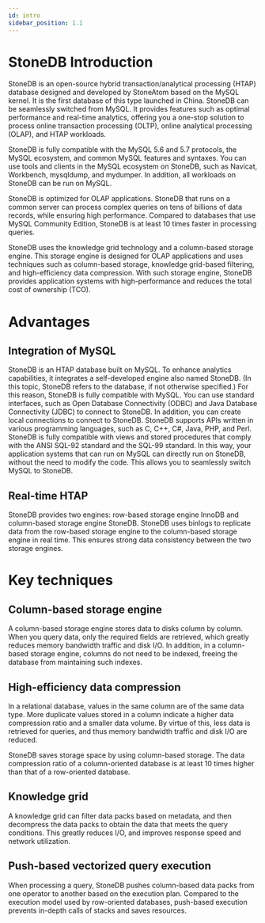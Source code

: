 ```yaml
---
id: intro
sidebar_position: 1.1
---
```


# StoneDB Introduction

StoneDB is an open-source hybrid transaction/analytical processing (HTAP) database designed and developed by StoneAtom based on the MySQL kernel. It is the first database of this type launched in China. StoneDB can be seamlessly switched from MySQL. It provides features such as optimal performance and real-time analytics, offering you a one-stop solution to process online transaction processing (OLTP), online analytical processing (OLAP), and HTAP workloads.

StoneDB is fully compatible with the MySQL 5.6 and 5.7 protocols, the MySQL ecosystem, and common MySQL features and syntaxes. You can use tools and clients in the MySQL ecosystem on StoneDB, such as Navicat, Workbench, mysqldump, and mydumper. In addition, all workloads on StoneDB can be run on MySQL.

StoneDB is optimized for OLAP applications. StoneDB that runs on a common server can process complex queries on tens of billions of data records, while ensuring high performance. Compared to databases that use MySQL Community Edition, StoneDB is at least 10 times faster in processing queries.

StoneDB uses the knowledge grid technology and a column-based storage engine. This storage engine is designed for OLAP applications and uses techniques such as column-based storage, knowledge grid-based filtering, and high-efficiency data compression. With such storage engine, StoneDB provides application systems with high-performance and reduces the total cost of ownership (TCO).
# Advantages
## Integration of MySQL
StoneDB is an HTAP database built on MySQL. To enhance analytics capabilities, it integrates a self-developed engine also named StoneDB. (In this topic, StoneDB refers to the database, if not otherwise specified.) For this reason, StoneDB is fully compatible with MySQL. You can use standard interfaces, such as Open Database Connectivity (ODBC) and Java Database Connectivity (JDBC) to connect to StoneDB. In addition, you can create local connections to connect to StoneDB. StoneDB supports APIs written in various programming languages, such as C, C++, C#, Java, PHP, and Perl. StoneDB is fully compatible with views and stored procedures that comply with the ANSI SQL-92 standard and the SQL-99 standard. In this way, your application systems that can run on MySQL can directly run on StoneDB, without the need to modify the code. This allows you to seamlessly switch MySQL to StoneDB.

## Real-time HTAP
StoneDB provides two engines: row-based storage engine InnoDB and column-based storage engine StoneDB. StoneDB uses binlogs to replicate data from the row-based storage engine to the column-based storage engine in real time. This ensures strong data consistency between the two storage engines.

# Key techniques
## Column-based storage engine
A column-based storage engine stores data to disks column by column. When you query data, only the required fields are retrieved, which greatly reduces memory bandwidth traffic and disk I/O. In addition, in a column-based storage engine, columns do not need to be indexed, freeing the database from maintaining such indexes.

## High-efficiency data compression
In a relational database, values in the same column are of the same data type. More duplicate values stored in a column indicate a higher data compression ratio and a smaller data volume. By virtue of this, less data is retrieved for queries, and thus memory bandwidth traffic and disk I/O are reduced. 

StoneDB saves storage space by using column-based storage. The data compression ratio of a column-oriented database is at least 10 times higher than that of a row-oriented database. 
## Knowledge grid
A knowledge grid can filter data packs based on metadata, and then decompress the data packs to obtain the data that meets the query conditions. This greatly reduces I/O, and improves response speed and network utilization.
## Push-based vectorized query execution
When processing a query, StoneDB pushes column-based data packs from one operator to another based on the execution plan. Compared to the execution model used by row-oriented databases, push-based execution prevents in-depth calls of stacks and saves resources.

